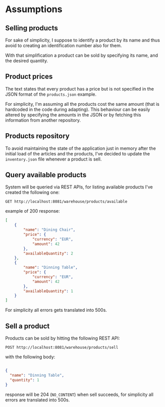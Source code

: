 # Assumptions

## Selling products

For sake of simplicity, I suppose to identify a product by its name and thus avoid to creating an identification number also for them.

With that simplification a product can be sold by specifying its name, and the desired quantity.

## Product prices

The text states that every product has a price but is not specified in the JSON format of the `products.json` example.

For simplicity, I'm assuming all the products cost the same amount (that is hardcoded in the code during adapting). 
This behaviour can be easily altered by specifying the amounts in the JSON or by fetching this information from another repository.

## Products repository

To avoid maintaining the state of the application just in memory after the initial load of the articles and the products, I've decided to update the `inventory.json` file whenever a product is sell.

## Query available products

System will be queried via REST APIs, for listing available products I've created the following one:

```
GET http://localhost:8081/warehouse/products/available
```

example of 200 response:

```json
[
    {
        "name": "Dining Chair",
        "price": {
            "currency": "EUR",
            "amount": 42
        },
        "availableQuantity": 2
    },
    {
        "name": "Dinning Table",
        "price": {
            "currency": "EUR",
            "amount": 42
        },
        "availableQuantity": 1
    }
]
``` 

For simplicity all errors gets translated into 500s.

## Sell a product

Products can be sold by hitting the following REST API:

```
POST http://localhost:8081/warehouse/products/sell
```

with the following body:

```json

{
  "name": "Dinning Table",
  "quantity": 1
}
```

response will be 204 (`NO_CONTENT`) when sell succeeds, for simplicity all errors are translated into 500s.
